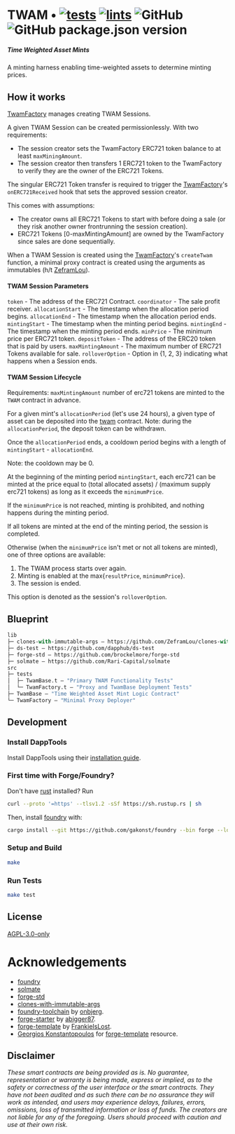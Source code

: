 # TWAM • [![tests](https://github.com/abigger87/twam/actions/workflows/tests.yml/badge.svg)](https://github.com/abigger87/twam/actions/workflows/tests.yml) [![lints](https://github.com/abigger87/twam/actions/workflows/lints.yml/badge.svg)](https://github.com/abigger87/twam/actions/workflows/lints.yml) ![GitHub](https://img.shields.io/github/license/abigger87/twam) ![GitHub package.json version](https://img.shields.io/github/package-json/v/abigger87/twam)

##### _Time Weighted Asset Mints_

A minting harness enabling time-weighted assets to determine minting prices.

## How it works

[TwamFactory](./src/TwamFactory.sol) manages creating TWAM Sessions.

A given TWAM Session can be created permissionlessly. With two requirements:
- The session creator sets the TwamFactory ERC721 token balance to at least `maxMiningAmount`.
- The session creator then transfers 1 ERC721 token to the TwamFactory to verify they are the owner of the ERC721 Tokens.

The singular ERC721 Token transfer is required to trigger the [TwamFactory](./src/TwamFactory.sol)'s `onERC721Received` hook that sets the approved session creator.

This comes with assumptions:
- The creator owns all ERC721 Tokens to start with before doing a sale (or they risk another owner frontrunning the session creation).
- ERC721 Tokens [0-maxMintingAmount] are owned by the TwamFactory since sales are done sequentially.

When a TWAM Session is created using the [TwamFactory](./src/TwamFactory.sol)'s `createTwam` function, a minimal proxy contract is created using the arguments as immutables (h/t [ZeframLou](https://github.com/ZeframLou/clones-with-immutable-args)).

#### TWAM Session Parameters

`token` - The address of the ERC721 Contract.
`coordinator` - The sale profit receiver.
`allocationStart` - The timestamp when the allocation period begins.
`allocationEnd` - The timestamp when the allocation period ends.
`mintingStart` - The timestamp when the minting period begins.
`mintingEnd` - The timestamp when the minting period ends.
`minPrice` - The minimum price per ERC721 token.
`depositToken` - The address of the ERC20 token that is paid by users.
`maxMintingAmount` - The maximum number of ERC721 Tokens available for sale.
`rolloverOption` - Option in {1, 2, 3} indicating what happens when a Session ends.

#### TWAM Session Lifecycle






Requirements: `maxMintingAmount` number of erc721 tokens are minted to the `TWAM` contract in advance.

For a given mint's `allocationPeriod` (let's use 24 hours), a given type of asset can be deposited into the [twam](./src/TWAM.sol) contract. Note: during the `allocationPeriod`, the deposit token can be withdrawn.

Once the `allocationPeriod` ends, a cooldown period begins with a length of `mintingStart` - `allocationEnd`.

Note: the cooldown may be 0.

At the beginning of the minting period `mintingStart`, each erc721 can be minted at the price equal to (total allocated assets) / (maximum supply erc721 tokens) as long as it exceeds the `minimumPrice`.

If the `minimumPrice` is not reached, minting is prohibited, and nothing happens during the minting period.

If all tokens are minted at the end of the minting period, the session is completed.

Otherwise (when the `minimumPrice` isn't met or not all tokens are minted), one of three options are available:
1. The TWAM process starts over again.
2. Minting is enabled at the max{`resultPrice`, `minimumPrice`}.
3. The session is ended.

This option is denoted as the session's `rolloverOption`.

## Blueprint

```ml
lib
├─ clones-with-immutable-args — https://github.com/ZeframLou/clones-with-immutable-args
├─ ds-test — https://github.com/dapphub/ds-test
├─ forge-std — https://github.com/brockelmore/forge-std
├─ solmate — https://github.com/Rari-Capital/solmate
src
├─ tests
│  ├─ TwamBase.t — "Primary TWAM Functionality Tests"
│  └─ TwamFactory.t — "Proxy and TwamBase Deployment Tests"
├─ TwamBase — "Time Weighted Asset Mint Logic Contract"
└─ TwamFactory — "Minimal Proxy Deployer"
```

## Development

### Install DappTools

Install DappTools using their [installation guide](https://github.com/dapphub/dapptools#installation).

### First time with Forge/Foundry?

Don't have [rust](https://www.rust-lang.org/tools/install) installed?
Run
```bash
curl --proto '=https' --tlsv1.2 -sSf https://sh.rustup.rs | sh
```

Then, install [foundry](https://github.com/gakonst/foundry) with:
```bash
cargo install --git https://github.com/gakonst/foundry --bin forge --locked
```

### Setup and Build

```bash
make
```

### Run Tests

```bash
make test
```

## License

[AGPL-3.0-only](https://github.com/abigger87/twam/blob/master/LICENSE)

# Acknowledgements

- [foundry](https://github.com/gakonst/foundry)
- [solmate](https://github.com/Rari-Capital/solmate)
- [forge-std](https://github.com/brockelmore/forge-std)
- [clones-with-immutable-args](https://github.com/ZeframLou/clones-with-immutable-args)
- [foundry-toolchain](https://github.com/onbjerg/foundry-toolchain) by [onbjerg](https://github.com/onbjerg).
- [forge-starter](https://github.com/abigger87/forge-starter) by [abigger87](https://github.com/abigger87).
- [forge-template](https://github.com/FrankieIsLost/forge-template) by [FrankieIsLost](https://github.com/FrankieIsLost).
- [Georgios Konstantopoulos](https://github.com/gakonst) for [forge-template](https://github.com/gakonst/forge-template) resource.

## Disclaimer

_These smart contracts are being provided as is. No guarantee, representation or warranty is being made, express or implied, as to the safety or correctness of the user interface or the smart contracts. They have not been audited and as such there can be no assurance they will work as intended, and users may experience delays, failures, errors, omissions, loss of transmitted information or loss of funds. The creators are not liable for any of the foregoing. Users should proceed with caution and use at their own risk._
